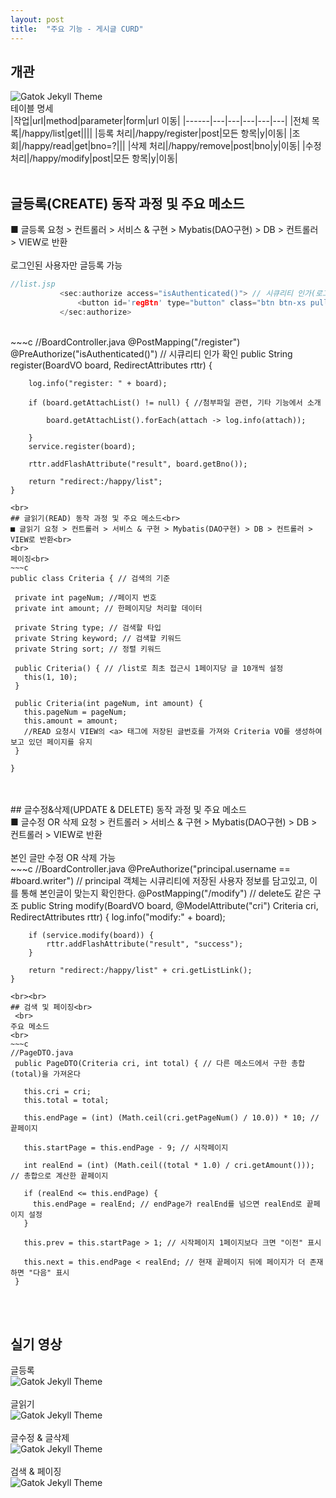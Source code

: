 ```yaml
---
layout: post
title:  "주요 기능 - 게시글 CURD"
---
```

## 개관

 ![Gatok Jekyll Theme]({{site.baseurl}}/images/3-1.PNG)<br>
 테이블 명세<br>
 |작업|url|method|parameter|form|url 이동|
|------|---|---|---|---|---|
|전체 목록|/happy/list|get||||
|등록 처리|/happy/register|post|모든 항목|y|이동|
|조회|/happy/read|get|bno=?|||
|삭제 처리|/happy/remove|post|bno|y|이동|
|수정 처리|/happy/modify|post|모든 항목|y|이동|
<br>
<br>
## 글등록(CREATE) 동작 과정 및 주요 메소드<br>
 ■ 글등록 요청 > 컨트롤러 > 서비스 & 구현 > Mybatis(DAO구현) > DB > 컨트롤러 > VIEW로 반환<br> 
 <br>
 로그인된 사용자만 글등록 가능<br>
 ~~~c
//list.jsp
			<sec:authorize access="isAuthenticated()"> // 시큐리티 인가(로그인)가 확인되면 버튼이 나타남
				<button id='regBtn' type="button" class="btn btn-xs pull-right">글쓰기</button>
			</sec:authorize>	
 ~~~
 <br>
 ~~~c
 //BoardController.java
 @PostMapping("/register")
	@PreAuthorize("isAuthenticated()") // 시큐리티 인가 확인
	public String register(BoardVO board, RedirectAttributes rttr) {

		log.info("register: " + board);

		if (board.getAttachList() != null) { //첨부파일 관련, 기타 기능에서 소개

			board.getAttachList().forEach(attach -> log.info(attach));

		}
		service.register(board);

		rttr.addFlashAttribute("result", board.getBno());

		return "redirect:/happy/list";
	} 
 ~~~
<br>
## 글읽기(READ) 동작 과정 및 주요 메소드<br>
 ■ 글읽기 요청 > 컨트롤러 > 서비스 & 구현 > Mybatis(DAO구현) > DB > 컨트롤러 > VIEW로 반환<br> 
 <br>
 페이징<br>
 ~~~c
 public class Criteria { // 검색의 기준

  private int pageNum; //페이지 번호
  private int amount; // 한페이지당 처리할 데이터
  
  private String type; // 검색할 타입
  private String keyword; // 검색할 키워드
  private String sort; // 정렬 키워드

  public Criteria() { // /list로 최초 접근시 1페이지당 글 10개씩 설정
    this(1, 10);
  }

  public Criteria(int pageNum, int amount) {
    this.pageNum = pageNum;
    this.amount = amount;
    //READ 요청시 VIEW의 <a> 태그에 저장된 글번호를 가져와 Criteria VO를 생성하여 보고 있던 페이지를 유지
  }
  
}
 ~~~
 <br>
 
<br>
## 글수정&삭제(UPDATE & DELETE) 동작 과정 및 주요 메소드<br>
 ■ 글수정 OR 삭제 요청 > 컨트롤러 > 서비스 & 구현 > Mybatis(DAO구현) > DB > 컨트롤러 > VIEW로 반환<br> 
 <br>
 본인 글만 수정 OR 삭제 가능
 <br>
 ~~~c
 //BoardController.java
 	@PreAuthorize("principal.username == #board.writer")
  // principal 객체는 시큐리티에 저장된 사용자 정보를 담고있고, 이를 통해 본인글이 맞는지 확인한다.
	@PostMapping("/modify") // delete도 같은 구조
	public String modify(BoardVO board, @ModelAttribute("cri") Criteria cri, RedirectAttributes rttr) {
		log.info("modify:" + board);

		if (service.modify(board)) {
			rttr.addFlashAttribute("result", "success");
		}

		return "redirect:/happy/list" + cri.getListLink();
	}
 ~~~
 <br><br>
 ## 검색 및 페이징<br>
  <br>
 주요 메소드
 <br>
 ~~~c
 //PageDTO.java
  public PageDTO(Criteria cri, int total) { // 다른 메소드에서 구한 총합(total)을 가져온다

    this.cri = cri;
    this.total = total;

    this.endPage = (int) (Math.ceil(cri.getPageNum() / 10.0)) * 10; // 끝페이지

    this.startPage = this.endPage - 9; // 시작페이지

    int realEnd = (int) (Math.ceil((total * 1.0) / cri.getAmount())); // 총합으로 계산한 끝페이지

    if (realEnd <= this.endPage) {
      this.endPage = realEnd; // endPage가 realEnd를 넘으면 realEnd로 끝페이지 설정
    }

    this.prev = this.startPage > 1; // 시작페이지 1페이지보다 크면 "이전" 표시

    this.next = this.endPage < realEnd; // 현재 끝페이지 뒤에 페이지가 더 존재하면 "다음" 표시
  } 
 ~~~
 <br>
   <br>
  
## 실기 영상<br>
 글등록<br>
 ![Gatok Jekyll Theme]({{site.baseurl}}/images/3-1.gif)
 <br><br> 
 글읽기<br>
 ![Gatok Jekyll Theme]({{site.baseurl}}/images/3-2.gif)
 <br><br> 
 글수정 & 글삭제<br>
 ![Gatok Jekyll Theme]({{site.baseurl}}/images/3-3.gif)
 <br><br>
 검색 & 페이징<br>
 ![Gatok Jekyll Theme]({{site.baseurl}}/images/3-4.gif)
 <br><br>  
 
 
